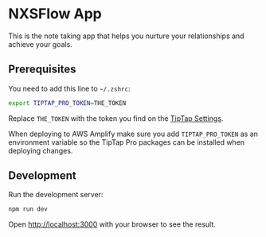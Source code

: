# NXSFlow App

This is the note taking app that helps you nurture your relationships and achieve your goals.

## Prerequisites

You need to add this line to `~/.zshrc`:

```zsh
export TIPTAP_PRO_TOKEN=THE_TOKEN
```

Replace `THE_TOKEN` with the token you find on the [TipTap Settings](https://cloud.tiptap.dev/pro-extensions).

When deploying to AWS Amplify make sure you add `TIPTAP_PRO_TOKEN` as an environment variable so the TipTap Pro packages can be installed when deploying changes.

## Development

Run the development server:

```zsh
npm run dev
```

Open [http://localhost:3000](http://localhost:3000) with your browser to see the result.
